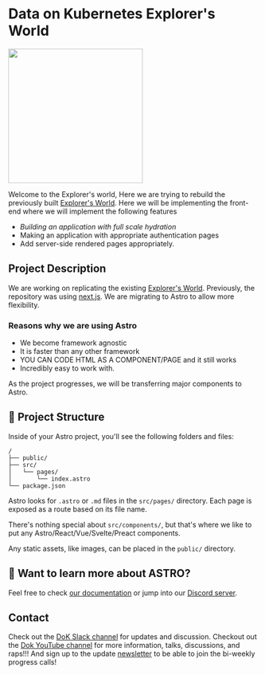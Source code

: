 # Data on Kubernetes Explorer's World

<img src="https://dok.community/img/dokc-logo-white.svg" height="270px"/>

Welcome to the Explorer's world, Here we are trying to rebuild the previously built [Explorer's World](https://explorersworlddok.gtsb.io/). Here we will be implementing the front-end where we will implement the following features

- _Building an application with full scale hydration_
- Making an application with appropriate authentication pages
- Add server-side rendered pages appropriately.



## Project Description

We are working on replicating the existing [Explorer's World](https://explorersworlddok.gtsb.io/). Previously, the repository was using [next.js](nextjs.org/). We are migrating to Astro to allow more flexibility.

### Reasons why we are using Astro
- We become framework agnostic
- It is faster than any other framework
- YOU CAN CODE HTML AS A COMPONENT/PAGE and it still works
- Incredibly easy to work with.

As the project progresses, we will be transferring major components to Astro.

## 🚀 Project Structure

Inside of your Astro project, you'll see the following folders and files:

```
/
├── public/
├── src/
│   └── pages/
│       └── index.astro
└── package.json
```

Astro looks for `.astro` or `.md` files in the `src/pages/` directory. Each page is exposed as a route based on its file name.

There's nothing special about `src/components/`, but that's where we like to put any Astro/React/Vue/Svelte/Preact components.

Any static assets, like images, can be placed in the `public/` directory.


## 👀 Want to learn more about ASTRO?

Feel free to check [our documentation](https://docs.astro.build) or jump into our [Discord server](https://astro.build/chat).

## Contact

Check out the [DoK Slack channel](https://dokcommunity.slack.com/archives/C029SP0H937) for updates and discussion. 
Checkout out the [Dok YouTube channel](https://www.youtube.com/channel/UCUnXJbHQ89R2uSfKsqQwGvQ) for more information, talks, discussions, and raps!!!
And sign up to the update [newsletter](https://docs.google.com/forms/d/e/1FAIpQLSeNTRsesRA7-1uMyFeHMMqfG9IgdVd7soY_L4wx5WqeDUcMjA/viewform) to be able to join the bi-weekly progress calls!
